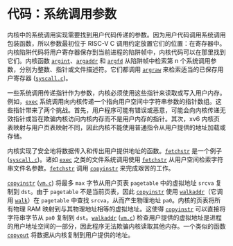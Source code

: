 # 代码：系统调用参数

内核中的系统调用实现需要找到用户代码传递的参数。因为用户代码调用系统调用包装函数，所以参数最初位于 RISC-V C 调用约定放置它们的位置：在寄存器中。内核陷阱代码将用户寄存器保存到当前进程的陷阱帧中，内核代码可以在那里找到它们。内核函数 [`argint`](/source/xv6-riscv/kernel/defs.h.md)、[`argaddr`](/source/xv6-riscv/kernel/defs.h.md) 和 [`argfd`](/source/xv6-riscv/kernel/sysfile.c.md) 从陷阱帧中检索第 n 个系统调用参数，分别为整数、指针或文件描述符。它们都调用 [`argraw`](/source/xv6-riscv/kernel/syscall.c.md) 来检索适当的已保存用户寄存器 ([`syscall.c`](/source/xv6-riscv/kernel/syscall.c.md))。

一些系统调用传递指针作为参数，内核必须使用这些指针来读取或写入用户内存。例如，[`exec`](/source/xv6-riscv/user/user.h.md) 系统调用向内核传递一个指向用户空间中字符串参数的指针数组。这些指针带来了两个挑战。首先，用户程序可能有错误或恶意，可能会向内核传递无效指针或旨在欺骗内核访问内核内存而不是用户内存的指针。其次，xv6 内核页表映射与用户页表映射不同，因此内核不能使用普通指令从用户提供的地址加载或存储。

内核实现了安全地将数据传入和传出用户提供地址的函数。[`fetchstr`](/source/xv6-riscv/kernel/defs.h.md) 是一个例子 ([`syscall.c`](/source/xv6-riscv/kernel/syscall.c.md))。诸如 [`exec`](/source/xv6-riscv/user/user.h.md) 之类的文件系统调用使用 [`fetchstr`](/source/xv6-riscv/kernel/defs.h.md) 从用户空间检索字符串文件名参数。[`fetchstr`](/source/xv6-riscv/kernel/defs.h.md) 调用 [`copyinstr`](/source/xv6-riscv/kernel/defs.h.md) 来完成艰苦的工作。

[`copyinstr`](/source/xv6-riscv/kernel/defs.h.md) ([`vm.c`](/source/xv6-riscv/kernel/vm.c.md)) 将最多 `max` 字节从用户页表 `pagetable` 中的虚拟地址 `srcva` 复制到 `dst`。由于 `pagetable` 不是当前页表，因此 [`copyinstr`](/source/xv6-riscv/kernel/defs.h.md) 使用 [`walkaddr`](/source/xv6-riscv/kernel/defs.h.md)（它调用 [`walk`](/source/xv6-riscv/kernel/vm.c.md)）在 `pagetable` 中查找 `srcva`，从而产生物理地址 `pa0`。内核的页表将所有物理 RAM 映射到与其物理地址相等的虚拟地址。这使得 [`copyinstr`](/source/xv6-riscv/kernel/defs.h.md) 可以直接将字符串字节从 `pa0` 复制到 `dst`。[`walkaddr`](/source/xv6-riscv/kernel/defs.h.md) ([`vm.c`](/source/xv6-riscv/kernel/vm.c.md)) 检查用户提供的虚拟地址是进程的用户地址空间的一部分，因此程序无法欺骗内核读取其他内存。一个类似的函数 [`copyout`](/source/xv6-riscv/user/usertests.c.md) 将数据从内核复制到用户提供的地址。